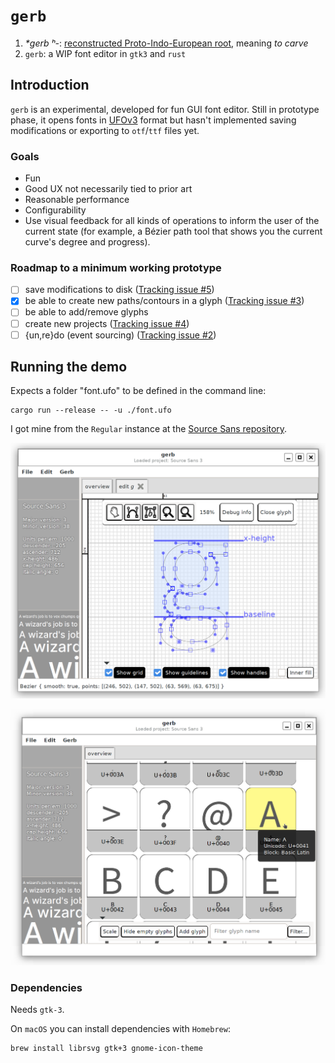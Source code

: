 # `gerb`

1. _*gerb ʰ-_: [reconstructed Proto-Indo-European root](https://en.wiktionary.org/wiki/Reconstruction:Proto-Indo-European/gerb%CA%B0-), meaning _to carve_
2. `gerb`: a WIP font editor in `gtk3` and `rust`

## Introduction

`gerb` is an experimental, developed for fun GUI font editor. Still in prototype phase, it opens fonts in [UFOv3](https://unifiedfontobject.org/versions/ufo3/index.html) format but hasn't implemented saving modifications or exporting to `otf`/`ttf` files yet.

### Goals

- Fun
- Good UX not necessarily tied to prior art
- Reasonable performance
- Configurability
- Use visual feedback for all kinds of operations to inform the user of the current state (for example, a Bézier path tool that shows you the current curve's degree and progress).

### Roadmap to a minimum working prototype

- [ ] save modifications to disk ([Tracking issue #5](https://github.com/epilys/gerb/issues/5))
- [x] be able to create new paths/contours in a glyph ([Tracking issue #3](https://github.com/epilys/gerb/issues/3))
- [ ] be able to add/remove glyphs
- [ ] create new projects ([Tracking issue #4](https://github.com/epilys/gerb/issues/4))
- [ ] {un,re}do (event sourcing) ([Tracking issue #2](https://github.com/epilys/gerb/issues/2))

## Running the demo

Expects a folder "font.ufo" to be defined in the command line:

```shell
cargo run --release -- -u ./font.ufo
```

I got mine from the `Regular` instance at the [Source Sans repository](https://github.com/adobe-fonts/source-sans).

![./screenshot.png](./screenshot.png)

![./screenshot2.png](./screenshot2.png)

### Dependencies

Needs `gtk-3`.

On `macOS` you can install dependencies with `Homebrew`:

```
brew install librsvg gtk+3 gnome-icon-theme
```

